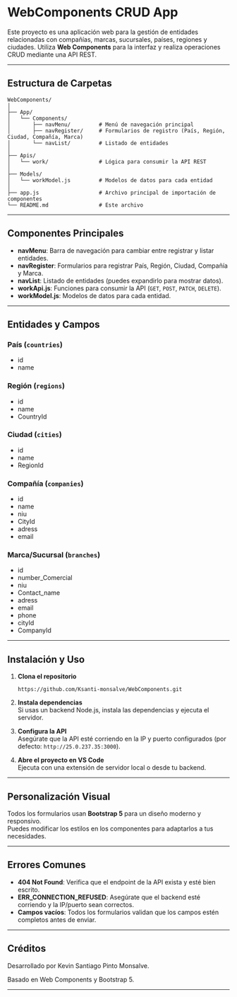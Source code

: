 # WebComponents CRUD App

Este proyecto es una aplicación web para la gestión de entidades relacionadas con compañías, marcas, sucursales, países, regiones y ciudades. Utiliza **Web Components** para la interfaz y realiza operaciones CRUD mediante una API REST.

---

## Estructura de Carpetas

```
WebComponents/
│
├── App/
│   └── Components/
│       ├── navMenu/         # Menú de navegación principal
│       ├── navRegister/     # Formularios de registro (País, Región, Ciudad, Compañía, Marca)
│       └── navList/         # Listado de entidades
│
├── Apis/
│   └── work/                # Lógica para consumir la API REST
│
├── Models/
│   └── workModel.js         # Modelos de datos para cada entidad
│
├── app.js                   # Archivo principal de importación de componentes
└── README.md                # Este archivo
```

---

## Componentes Principales

- **navMenu**: Barra de navegación para cambiar entre registrar y listar entidades.
- **navRegister**: Formularios para registrar País, Región, Ciudad, Compañía y Marca.
- **navList**: Listado de entidades (puedes expandirlo para mostrar datos).
- **workApi.js**: Funciones para consumir la API (`GET`, `POST`, `PATCH`, `DELETE`).
- **workModel.js**: Modelos de datos para cada entidad.

---

## Entidades y Campos

### País (`countries`)
- id
- name

### Región (`regions`)
- id
- name
- CountryId

### Ciudad (`cities`)
- id
- name
- RegionId

### Compañía (`companies`)
- id
- name
- niu
- CityId
- adress
- email

### Marca/Sucursal (`branches`)
- id
- number_Comercial
- niu
- Contact_name
- adress
- email
- phone
- cityId
- CompanyId

---

## Instalación y Uso

1. **Clona el repositorio**  
   ```
   https://github.com/Ksanti-monsalve/WebComponents.git
   
   ```

2. **Instala dependencias**  
   Si usas un backend Node.js, instala las dependencias y ejecuta el servidor.

3. **Configura la API**  
   Asegúrate que la API esté corriendo en la IP y puerto configurados (por defecto: `http://25.0.237.35:3000`).

4. **Abre el proyecto en VS Code**  
   Ejecuta con una extensión de servidor local o desde tu backend.

---

## Personalización Visual

Todos los formularios usan **Bootstrap 5** para un diseño moderno y responsivo.  
Puedes modificar los estilos en los componentes para adaptarlos a tus necesidades.

---

## Errores Comunes

- **404 Not Found**: Verifica que el endpoint de la API exista y esté bien escrito.
- **ERR_CONNECTION_REFUSED**: Asegúrate que el backend esté corriendo y la IP/puerto sean correctos.
- **Campos vacíos**: Todos los formularios validan que los campos estén completos antes de enviar.

---

## Créditos

Desarrollado por Kevin Santiago Pinto Monsalve.

Basado en Web Components y Bootstrap 5.

---
